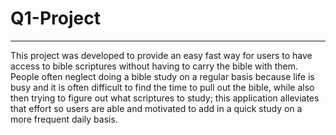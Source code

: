 # Q1-Project
---
This project was developed to provide an easy fast way for users to have access to bible scriptures without having to carry the bible with them. People often neglect doing a bible study on a regular basis because life is busy and it is often difficult to find the time to pull out the bible, while also then trying to figure out what scriptures to study; this application alleviates that effort so users are able and motivated to add in a quick study on a more frequent daily basis.

